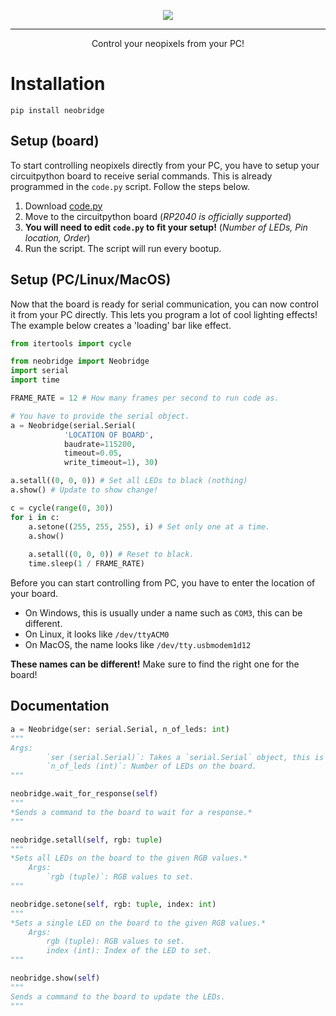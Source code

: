 <p align="center">
  <img src="https://github.com/porplax/neobridge/assets/66521670/23d60ffd-23db-4962-be2c-74dc497fe5ad">
</p>

--------

<p align="center">Control your neopixels from your PC!</p>

# Installation
`pip install neobridge`
## Setup (board)
To start controlling neopixels directly from your PC, you have to setup your circuitpython board to receive serial commands. This is already programmed in the `code.py` script. Follow the steps below.
1. Download [code.py](https://github.com/porplax/neobridge/blob/master/src/neobridge/code.py)
2. Move to the circuitpython board (*RP2040 is officially supported*)
3. **You will need to edit `code.py` to fit your setup!** (*Number of LEDs, Pin location, Order*)
4. Run the script.
The script will run every bootup.

## Setup (PC/Linux/MacOS)
Now that the board is ready for serial communication, you can now control it from your PC directly. This lets you program a lot of cool lighting effects! The example below creates a 'loading' bar like effect.
```py
from itertools import cycle

from neobridge import Neobridge
import serial
import time

FRAME_RATE = 12 # How many frames per second to run code as.

# You have to provide the serial object.
a = Neobridge(serial.Serial(
            'LOCATION OF BOARD',
            baudrate=115200,
            timeout=0.05,
            write_timeout=1), 30)

a.setall((0, 0, 0)) # Set all LEDs to black (nothing)
a.show() # Update to show change!

c = cycle(range(0, 30))
for i in c:
    a.setone((255, 255, 255), i) # Set only one at a time.
    a.show()
    
    a.setall((0, 0, 0)) # Reset to black.
    time.sleep(1 / FRAME_RATE)
```
Before you can start controlling from PC, you have to enter the location of your board.
- On Windows, this is usually under a name such as `COM3`, this can be different.
- On Linux, it looks like `/dev/ttyACM0`
- On MacOS, the name looks like `/dev/tty.usbmodem1d12`


**These names can be different!**
Make sure to find the right one for the board!
## Documentation
```py
a = Neobridge(ser: serial.Serial, n_of_leds: int)
"""
Args:
        `ser (serial.Serial)`: Takes a `serial.Serial` object, this is from **pyserial**
        `n_of_leds (int)`: Number of LEDs on the board.
"""
```

```py
neobridge.wait_for_response(self)
"""
*Sends a command to the board to wait for a response.*
"""
```

```py
neobridge.setall(self, rgb: tuple)
"""
*Sets all LEDs on the board to the given RGB values.*
    Args:
        `rgb (tuple)`: RGB values to set.
"""
```

```py
neobridge.setone(self, rgb: tuple, index: int)
"""
*Sets a single LED on the board to the given RGB values.*
    Args:
        rgb (tuple): RGB values to set.
        index (int): Index of the LED to set.
"""
```

```py
neobridge.show(self)
"""
Sends a command to the board to update the LEDs.
"""
```
